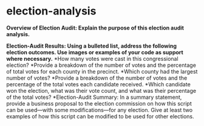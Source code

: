 # election-analysis
**Overview of Election Audit: Explain the purpose of this election audit analysis.**

**Election-Audit Results: Using a bulleted list, address the following election outcomes. Use images or examples of your code as support where necessary.**
*How many votes were cast in this congressional election?
*Provide a breakdown of the number of votes and the percentage of total votes for each county in the precinct.
*Which county had the largest number of votes?
*Provide a breakdown of the number of votes and the percentage of the total votes each candidate received.
*Which candidate won the election, what was their vote count, and what was their percentage of the total votes?
*Election-Audit Summary: In a summary statement, provide a business proposal to the election commission on how this script can be used—with some modifications—for any election. Give at least two examples of how this script can be modified to be used for other elections.
